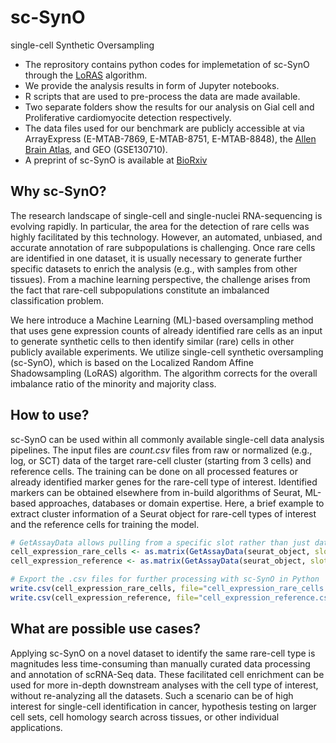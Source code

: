 # sc-SynO
single-cell Synthetic Oversampling
- The reprository contains python codes for implemetation of sc-SynO through the [LoRAS](https://github.com/narek-davtyan/LoRAS) algorithm.
- We provide the analysis results in form of Jupyter notebooks.
- R scripts that are used to pre-process the data are made available.
- Two separate folders show the results for our analysis on Gial cell and Proliferative cardiomyocite detection respectively.
- The data files used for our benchmark are publicly accessible at via ArrayExpress (E-MTAB-7869, E-MTAB-8751, E-MTAB-8848), the [Allen Brain Atlas](https://celltypes.brain-map.org/), and GEO (GSE130710).
- A preprint of sc-SynO is available at [BioRxiv](https://www.biorxiv.org/content/10.1101/2021.01.20.427486v1)

## Why sc-SynO?
The research landscape of single-cell and single-nuclei RNA-sequencing is evolving rapidly. In particular, the area for the detection of rare cells was highly facilitated by this technology. However, an automated, unbiased, and accurate annotation of rare subpopulations is challenging. Once rare cells are identified in one dataset, it is usually necessary to generate further specific datasets to enrich the analysis (e.g., with samples from other tissues). From a machine learning perspective, the challenge arises from the fact that rare-cell subpopulations constitute an imbalanced classification problem. 

We here introduce a Machine Learning (ML)-based oversampling method that uses gene expression counts of already identified rare cells as an input to generate synthetic cells to then identify similar (rare) cells in other publicly available experiments. We utilize single-cell synthetic oversampling (sc-SynO), which is based on the Localized Random Affine Shadowsampling (LoRAS) algorithm. The algorithm corrects for the overall imbalance ratio of the minority and majority class. 

## How to use?
sc-SynO can be used within all commonly available single-cell data analysis pipelines. The input files are *count.csv* files from raw or normalized (e.g., log, or SCT) data of the target rare-cell cluster (starting from 3 cells) and reference cells. The training can be done on all processed features or already identified marker genes for the rare-cell type of interest. Identified markers can be obtained elsewhere from in-build algorithms of Seurat, ML-based approaches, databases or domain expertise.
Here, a brief example to extract cluster information of a Seurat object for rare-cell types of interest and the reference cells for training the model.

```r
# GetAssayData allows pulling from a specific slot rather than just data. Here in cluster 7 are our rare, cells and the other cells specify our reference cell set.
cell_expression_rare_cells <- as.matrix(GetAssayData(seurat_object, slot = "data")[, WhichCells(seurat_object, ident = "7")])
cell_expression_reference <- as.matrix(GetAssayData(seurat_object, slot = "data")[, WhichCells(seurat_object, ident = c("0","1","2","3","4","5","6","8"))])

# Export the .csv files for further processing with sc-SynO in Python
write.csv(cell_expression_rare_cells, file="cell_expression_rare_cells.csv")
write.csv(cell_expression_reference, file="cell_expression_reference.csv")
```

## What are possible use cases?
 Applying sc-SynO on a novel dataset to identify the same rare-cell type is magnitudes less time-consuming than manually curated data processing and annotation of scRNA-Seq data. These facilitated cell enrichment can be used for more in-depth downstream analyses with the cell type of interest, without re-analyzing all the datasets.  Such a scenario can be of high interest for single-cell identification in cancer, hypothesis testing on larger cell sets, cell homology search across tissues, or other individual applications.